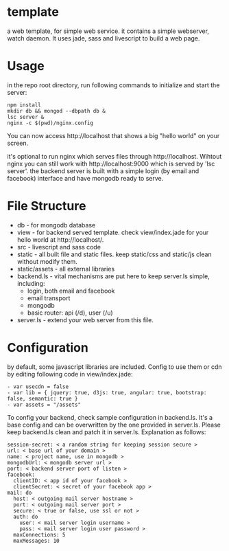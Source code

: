 template
========

a web template, for simple web service. it contains a simple webserver, watch daemon. It uses jade, sass and livescript to build a web page.


Usage
========

in the repo root directory, run following commands to initialize and start the server:

    npm install
    mkdir db && mongod --dbpath db &
    lsc server &
    nginx -c $(pwd)/nginx.config

You can now access http://localhost that shows a big "hello world" on your screen.

it's optional to run nginx which serves files through http://localhost.  Wihtout nginx you can still work with http://localhost:9000 which is served by 'lsc server'. the backend server is built with a simple login (by email and facebook) interface and have mongodb ready to serve.

File Structure
========

* db - for mongodb database
* view - for backend served template. check view/index.jade for your hello world at http://localhost/.
* src - livescript and sass code
* static - all built file and static files. keep static/css and static/js clean without modify them.
* static/assets - all external libraries
* backend.ls - vital mechanisms are put here to keep server.ls simple, including:
  * login, both email and facebook
  * email transport
  * mongodb 
  * basic router: api (/d), user (/u)
* server.ls - extend your web server from this file.

Configuration
========

by default, some javascript libraries are included. Config to use them or cdn by editing following code in view/index.jade:

    - var usecdn = false
    - var lib = { jquery: true, d3js: true, angular: true, bootstrap: false, semantic: true }
    - var assets = "/assets"

To config your backend, check sample configuration in backend.ls. It's a base config and can be overwritten by the one provided in server.ls. Please keep backend.ls clean and patch it in server.ls. Explanation as follows:


    session-secret: < a random string for keeping session secure >
    url: < base url of your domain >
    name: < project name, use in mongodb >
    mongodbUrl: < mongodb server url >
    port: < backend server port of listen >
    facebook:
      clientID: < app id of your facebook >
      clientSecret: < secret of your facebook app >
    mail: do
      host: < outgoing mail server hostname >
      port: < outgoing mail server port >
      secure: < true or false, use ssl or not >
      auth: do
        user: < mail server login username >
        pass: < mail server login user password >
      maxConnections: 5
      maxMessages: 10
